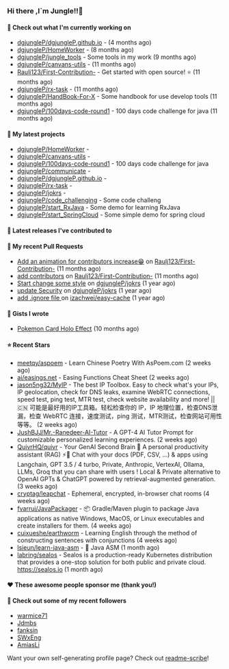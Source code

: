 ### Hi there ,I`m Jungle!!👋

#### 👷 Check out what I'm currently working on

- [dgjungleP/dgjungleP.github.io](https://github.com/dgjungleP/dgjungleP.github.io) -  (4 months ago)
- [dgjungleP/HomeWorker](https://github.com/dgjungleP/HomeWorker) -  (8 months ago)
- [dgjungleP/jungle_tools](https://github.com/dgjungleP/jungle_tools) - Some tools in my work (9 months ago)
- [dgjungleP/canvans-utils](https://github.com/dgjungleP/canvans-utils) -  (11 months ago)
- [Raulj123/First-Contribution-](https://github.com/Raulj123/First-Contribution-) - Get started with open source! ⭐ (11 months ago)
- [dgjungleP/rx-task](https://github.com/dgjungleP/rx-task) -  (11 months ago)
- [dgjungleP/HandBook-For-X](https://github.com/dgjungleP/HandBook-For-X) - Some handbook for use develop tools (11 months ago)
- [dgjungleP/100days-code-round1](https://github.com/dgjungleP/100days-code-round1) - 100 days code challenge for java (11 months ago)

#### 🌱 My latest projects

- [dgjungleP/HomeWorker](https://github.com/dgjungleP/HomeWorker) - 
- [dgjungleP/canvans-utils](https://github.com/dgjungleP/canvans-utils) - 
- [dgjungleP/100days-code-round1](https://github.com/dgjungleP/100days-code-round1) - 100 days code challenge for java
- [dgjungleP/communicate](https://github.com/dgjungleP/communicate) - 
- [dgjungleP/dgjungleP.github.io](https://github.com/dgjungleP/dgjungleP.github.io) - 
- [dgjungleP/rx-task](https://github.com/dgjungleP/rx-task) - 
- [dgjungleP/jokrs](https://github.com/dgjungleP/jokrs) - 
- [dgjungleP/code_challenging](https://github.com/dgjungleP/code_challenging) - Some code challeng
- [dgjungleP/start_RxJava](https://github.com/dgjungleP/start_RxJava) - Some demo for learning RxJava
- [dgjungleP/start_SpringCloud](https://github.com/dgjungleP/start_SpringCloud) - Some simple demo for spring cloud 

#### 🔭 Latest releases I've contributed to


#### 🔨 My recent Pull Requests

- [Add  an animation for contributors increase😁](https://github.com/Raulj123/First-Contribution-/pull/4) on [Raulj123/First-Contribution-](https://github.com/Raulj123/First-Contribution-) (11 months ago)
- [add contributors](https://github.com/Raulj123/First-Contribution-/pull/3) on [Raulj123/First-Contribution-](https://github.com/Raulj123/First-Contribution-) (11 months ago)
- [Start change some style](https://github.com/dgjungleP/jokrs/pull/2) on [dgjungleP/jokrs](https://github.com/dgjungleP/jokrs) (1 year ago)
- [update Security](https://github.com/dgjungleP/jokrs/pull/1) on [dgjungleP/jokrs](https://github.com/dgjungleP/jokrs) (1 year ago)
- [add .ignore file ](https://github.com/izachwei/easy-cache/pull/2) on [izachwei/easy-cache](https://github.com/izachwei/easy-cache) (1 year ago)


#### 📓 Gists I wrote

- [Pokemon Card Holo Effect](https://gist.github.com/5870cd3bb091268b3485debc5f3cec36) (10 months ago)

#### ⭐ Recent Stars

- [meetqy/aspoem](https://github.com/meetqy/aspoem) - Learn Chinese Poetry With AsPoem.com (2 weeks ago)
- [ai/easings.net](https://github.com/ai/easings.net) - Easing Functions Cheat Sheet (2 weeks ago)
- [jason5ng32/MyIP](https://github.com/jason5ng32/MyIP) - The best IP Toolbox. Easy to check what&#39;s your IPs, IP geolocation, check for DNS leaks, examine WebRTC connections, speed test, ping test, MTR test, check website availability and more! || 🇨🇳 可能是最好用的IP工具箱。轻松检查你的 IP，IP 地理位置，检查DNS泄漏，检查 WebRTC 连接，速度测试，ping 测试，MTR测试，检查网站可用性等等。 (2 weeks ago)
- [JushBJJ/Mr.-Ranedeer-AI-Tutor](https://github.com/JushBJJ/Mr.-Ranedeer-AI-Tutor) - A GPT-4 AI Tutor Prompt for customizable personalized learning experiences. (2 weeks ago)
- [QuivrHQ/quivr](https://github.com/QuivrHQ/quivr) - Your GenAI Second Brain 🧠  A personal productivity assistant (RAG) ⚡️🤖 Chat with your docs (PDF, CSV, ...)  &amp; apps using Langchain, GPT 3.5 / 4 turbo, Private, Anthropic, VertexAI, Ollama, LLMs, Groq  that you can share with users !  Local &amp; Private alternative to OpenAI GPTs &amp; ChatGPT powered by retrieval-augmented generation. (3 weeks ago)
- [cryptag/leapchat](https://github.com/cryptag/leapchat) - Ephemeral, encrypted, in-browser chat rooms (4 weeks ago)
- [fvarrui/JavaPackager](https://github.com/fvarrui/JavaPackager) - :package: Gradle/Maven plugin to package Java applications as native Windows, MacOS, or Linux executables and create installers for them. (4 weeks ago)
- [cuixueshe/earthworm](https://github.com/cuixueshe/earthworm) - Learning English through the method of constructing sentences with conjunctions (4 weeks ago)
- [lsieun/learn-java-asm](https://github.com/lsieun/learn-java-asm) - :bug: Java ASM (1 month ago)
- [labring/sealos](https://github.com/labring/sealos) - Sealos is a production-ready Kubernetes distribution that provides a one-stop solution for both public and private cloud. https://sealos.io (1 month ago)

#### ❤️ These awesome people sponsor me (thank you!)


#### 👯 Check out some of my recent followers

- [warmice71](https://github.com/warmice71)
- [Jdmbs](https://github.com/Jdmbs)
- [fanksin](https://github.com/fanksin)
- [SWxEng](https://github.com/SWxEng)
- [AmiasLi](https://github.com/AmiasLi)

Want your own self-generating profile page? Check out [readme-scribe](https://github.com/muesli/readme-scribe)!
